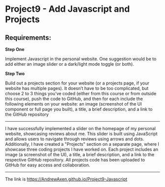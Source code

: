 # Project9 - Add Javascript and Projects

## Requirements:

**Step One**

Implement Javascript in the personal website.
One suggestion would be to add either an image slider or a dark/light mode toggle (or both).

**Step Two**

Build out a projects section for your website (or a projects page, if your website has multiple pages).
It doesn’t have to be too complicated, but choose 2 to 3 things you’ve coded (either from this course or from outside this course), push the code to GitHub, and then for each include the following elements on your website: an image (screenshot of the UI component or full page you built), a title, a brief description, and a link to the GitHub repository

---

I have successfully implemented a slider on the homepage of my personal website, showcasing reviews about me. This slider is built using JavaScript and allows users to navigate through reviews using arrows and dots. Additionally, I have created a "Projects" section on a separate page, where I showcase three coding projects I have worked on. Each project includes an image (a screenshot of the UI), a title, a brief description, and a link to the respective GitHub repository. All projects code has been uploaded to GitHub for easy access and collaboration.

---

The link is https://AndrewAxen.github.io/Project9-Javascript

